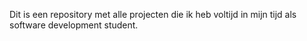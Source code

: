 Dit is een repository met alle projecten die ik heb voltijd in mijn tijd als software development student.
